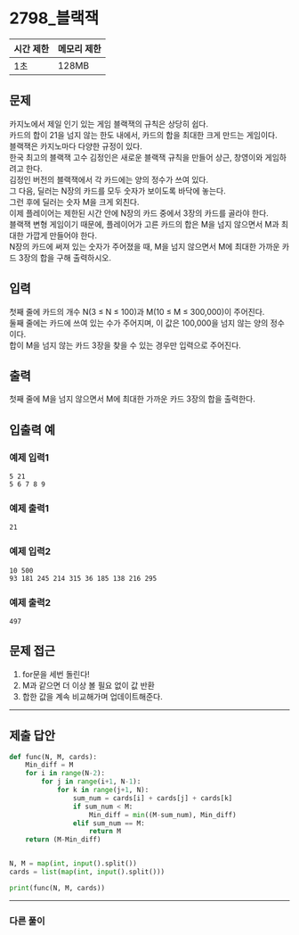 # 2798_블랙잭

|시간 제한|메모리 제한|
|----|----|
|1초|128MB|

## 문제
카지노에서 제일 인기 있는 게임 블랙잭의 규칙은 상당히 쉽다.<br>
카드의 합이 21을 넘지 않는 한도 내에서, 카드의 합을 최대한 크게 만드는 게임이다.<br>
블랙잭은 카지노마다 다양한 규정이 있다.<br>
한국 최고의 블랙잭 고수 김정인은 새로운 블랙잭 규칙을 만들어 상근, 창영이와 게임하려고 한다.<br>
김정인 버전의 블랙잭에서 각 카드에는 양의 정수가 쓰여 있다.<br>
그 다음, 딜러는 N장의 카드를 모두 숫자가 보이도록 바닥에 놓는다.<br>
그런 후에 딜러는 숫자 M을 크게 외친다.<br>
이제 플레이어는 제한된 시간 안에 N장의 카드 중에서 3장의 카드를 골라야 한다.<br>
블랙잭 변형 게임이기 때문에, 플레이어가 고른 카드의 합은 M을 넘지 않으면서 M과 최대한 가깝게 만들어야 한다.<br>
N장의 카드에 써져 있는 숫자가 주어졌을 때, M을 넘지 않으면서 M에 최대한 가까운 카드 3장의 합을 구해 출력하시오.

## 입력
첫째 줄에 카드의 개수 N(3 ≤ N ≤ 100)과 M(10 ≤ M ≤ 300,000)이 주어진다.<br>
둘째 줄에는 카드에 쓰여 있는 수가 주어지며, 이 값은 100,000을 넘지 않는 양의 정수이다.<br>
합이 M을 넘지 않는 카드 3장을 찾을 수 있는 경우만 입력으로 주어진다.

## 출력
첫째 줄에 M을 넘지 않으면서 M에 최대한 가까운 카드 3장의 합을 출력한다.

## 입출력 예
### 예제 입력1
```
5 21
5 6 7 8 9
```
### 예제 출력1
```
21
```
### 예제 입력2
```
10 500
93 181 245 214 315 36 185 138 216 295
```
### 예제 출력2
```
497
```

## 문제 접근
1. for문을 세번 돌린다!
2. M과 같으면 더 이상 볼 필요 없이 값 반환
3. 합한 값을 계속 비교해가며 업데이트해준다.

--- 

## 제출 답안

```python
def func(N, M, cards):
    Min_diff = M
    for i in range(N-2):
        for j in range(i+1, N-1):
            for k in range(j+1, N):
                sum_num = cards[i] + cards[j] + cards[k]
                if sum_num < M:
                    Min_diff = min((M-sum_num), Min_diff)
                elif sum_num == M:
                    return M
    return (M-Min_diff)


N, M = map(int, input().split())
cards = list(map(int, input().split()))

print(func(N, M, cards))
```
---
### 다른 풀이

```python

```
>